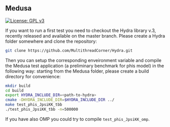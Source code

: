 ## Medusa
[![License: GPL v3](https://img.shields.io/badge/License-GPLv3-blue.svg)](https://www.gnu.org/licenses/gpl-3.0)

If you want to run a first test you need to checkout the Hydra library v.3, recently released and available on the master branch. Please create a Hydra folder somewhere and clone the repository:
```bash
git clone https://github.com/MultithreadCorner/Hydra.git
```
Then you can setup the corresponding enveironment variable and compile the Medusa test application (a preliminary benchmark for phis model) in the following way: starting from the Medusa folder, please create a build directory for convenience:
```bash
mkdir build
cd build
export HYDRA_INCLUDE_DIR=<path-to-hydra>
cmake -DHYDRA_INCLUDE_DIR=$HYDRA_INCLUDE_DIR ../
make test_phis_JpsiKK_tbb
./test_phis_JpsiKK_tbb -n=500000
```
If you have also OMP you could try to compile ```test_phis_JpsiKK_omp```.
